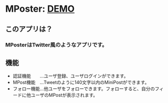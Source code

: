 # MPoster: [DEMO](https://whispering-badlands-1815.herokuapp.com/)

## このアプリは？
### MPosterはTwitter風のようなアプリです。

## 機能
* 認証機能　　...ユーザ登録、ユーザログインができます。
* MPost機能　...Tweetのように140文字以内のMiniPostができます。
* フォロー機能...他ユーザをフォローできます。フォローすると、自分のフィードに他ユーザのMPostが表示されます。